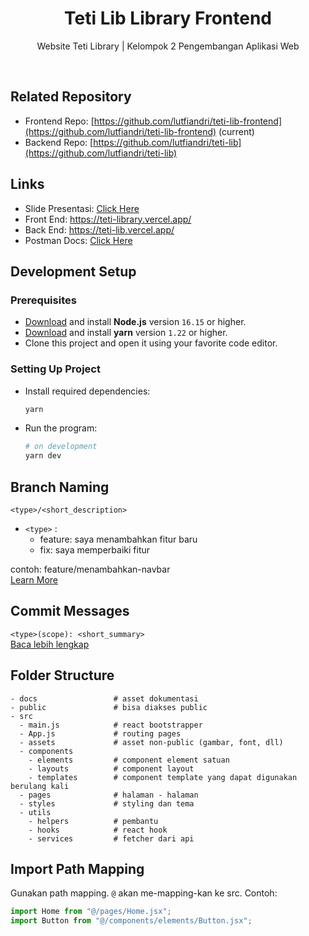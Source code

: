 <h1 align="center">
  Teti Lib Library Frontend
</h1>
<p align="center">Website Teti Library | Kelompok 2 Pengembangan Aplikasi Web</p>

<br>

## Related Repository

- Frontend Repo: [https://github.com/lutfiandri/teti-lib-frontend](https://github.com/lutfiandri/teti-lib-frontend) (current)
- Backend Repo: [https://github.com/lutfiandri/teti-lib](https://github.com/lutfiandri/teti-lib)

## Links

- Slide Presentasi: [Click Here](https://www.canva.com/design/DAFSQCxxR6Q/3yai7zDDPaF2WBaAPU3OfA/view?utm_content=DAFSQCxxR6Q&utm_campaign=designshare&utm_medium=link&utm_source=publishsharelink#1)
- Front End: https://teti-library.vercel.app/
- Back End: https://teti-lib.vercel.app/
- Postman Docs: [Click Here](https://documenter.getpostman.com/view/23529898/2s8YzS1iXv)

## Development Setup

### Prerequisites

- [Download](https://nodejs.org/en/download/) and install **Node.js** version `16.15` or higher.
- [Download](https://classic.yarnpkg.com/lang/en/docs/install/) and install **yarn** version `1.22` or higher.
- Clone this project and open it using your favorite code editor.

### Setting Up Project

- Install required dependencies:

  ```bash
  yarn
  ```

- Run the program:

  ```bash
  # on development
  yarn dev
  ```

## Branch Naming

`<type>/<short_description>`

- `<type>` :
  - feature: saya menambahkan fitur baru
  - fix: saya memperbaiki fitur

contoh: feature/menambahkan-navbar <br/>
[Learn More](https://nvie.com/posts/a-successful-git-branching-model/)

## Commit Messages

`<type>(scope): <short_summary>` <br/>
[Baca lebih lengkap](https://gist.github.com/joshbuchea/6f47e86d2510bce28f8e7f42ae84c716)

## Folder Structure

```
- docs                 # asset dokumentasi
- public               # bisa diakses public
- src
  - main.js            # react bootstrapper
  - App.js             # routing pages
  - assets             # asset non-public (gambar, font, dll)
  - components
    - elements         # component element satuan
    - layouts          # component layout
    - templates        # component template yang dapat digunakan berulang kali
  - pages              # halaman - halaman
  - styles             # styling dan tema
  - utils
    - helpers          # pembantu
    - hooks            # react hook
    - services         # fetcher dari api
```

## Import Path Mapping

Gunakan path mapping. `@` akan me-mapping-kan ke src. Contoh:

```javascript
import Home from "@/pages/Home.jsx";
import Button from "@/components/elements/Button.jsx";
```
